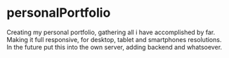# personalPortfolio
Creating my personal portfolio, gathering all i have accomplished by far.
Making it full responsive, for desktop, tablet and smartphones resolutions.
In the future put this into the own server, adding backend and whatsoever.
